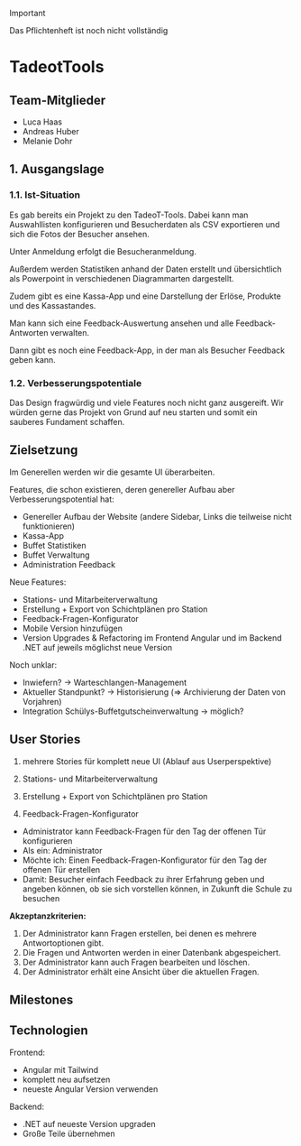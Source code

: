 > [!IMPORTANT]
> Das Pflichtenheft ist noch nicht vollständig

# TadeotTools

## Team-Mitglieder
- Luca Haas
- Andreas Huber
- Melanie Dohr

## 1. Ausgangslage

### 1.1. Ist-Situation
Es gab bereits ein Projekt zu den TadeoT-Tools. Dabei kann man Auswahllisten konfigurieren und Besucherdaten als CSV exportieren und sich die Fotos der Besucher ansehen. 

Unter Anmeldung erfolgt die Besucheranmeldung.

Außerdem werden Statistiken anhand der Daten erstellt und übersichtlich als Powerpoint in verschiedenen Diagrammarten dargestellt.

Zudem gibt es eine Kassa-App und eine Darstellung der Erlöse, Produkte und des Kassastandes.

Man kann sich eine Feedback-Auswertung ansehen und alle Feedback-Antworten verwalten.

Dann gibt es noch eine Feedback-App, in der man als Besucher Feedback geben kann.

### 1.2. Verbesserungspotentiale

Das Design fragwürdig und viele Features noch nicht ganz ausgereift. Wir würden gerne das Projekt von Grund auf neu starten und somit ein sauberes Fundament schaffen.

## Zielsetzung

Im Generellen werden wir die gesamte UI überarbeiten.

Features, die schon existieren, deren genereller Aufbau aber Verbesserungspotential hat:
- Genereller Aufbau der Website (andere Sidebar, Links die teilweise nicht funktionieren)
- Kassa-App
- Buffet Statistiken 
- Buffet Verwaltung
- Administration Feedback

Neue Features:
- Stations- und Mitarbeiterverwaltung
- Erstellung + Export von Schichtplänen pro Station
- Feedback-Fragen-Konfigurator
- Mobile Version hinzufügen
- Version Upgrades & Refactoring im Frontend Angular und im Backend .NET auf jeweils möglichst neue Version

Noch unklar:
- Inwiefern? -> Warteschlangen-Management
- Aktueller Standpunkt? -> Historisierung (=> Archivierung der Daten von Vorjahren)
- Integration Schülys-Buffetgutscheinverwaltung -> möglich?

## User Stories
1. mehrere Stories für komplett neue UI (Ablauf aus Userperspektive) 
2. Stations- und Mitarbeiterverwaltung
3. Erstellung + Export von Schichtplänen pro Station

4. Feedback-Fragen-Konfigurator
   
  - Administrator kann Feedback-Fragen für den Tag der offenen Tür konfigurieren
  - Als ein: Administrator
  - Möchte ich: Einen Feedback-Fragen-Konfigurator für den Tag der offenen Tür erstellen
  - Damit: Besucher einfach Feedback zu ihrer Erfahrung geben und angeben können, ob sie sich vorstellen können, in Zukunft die Schule zu besuchen

  <strong>Akzeptanzkriterien:</strong>
  1.	Der Administrator kann Fragen erstellen, bei denen es mehrere Antwortoptionen gibt.
  2.	Die Fragen und Antworten werden in einer Datenbank abgespeichert.
  3.	Der Administrator kann auch Fragen bearbeiten und löschen.
  4.	Der Administrator erhält eine Ansicht über die aktuellen Fragen.

## Milestones



## Technologien
Frontend: 
- Angular mit Tailwind
- komplett neu aufsetzen
- neueste Angular Version verwenden

Backend:
- .NET auf neueste Version upgraden
- Große Teile übernehmen
